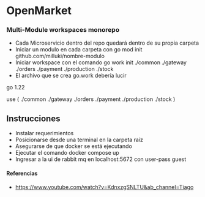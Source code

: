 # OpenMarket

### Multi-Module workspaces monorepo

- Cada Microservicio dentro del repo quedará dentro de su propia carpeta
- Iniciar un modulo en cada carpeta con go mod init github.com/milluki/nombre-modulo
- Iniciar workspace con el comando go work init ./common ./gateway ./orders ./payment ./production ./stock
- El archivo que se crea go.work debería lucir

go 1.22

use (
./common
./gateway
./orders
./payment
./production
./stock
)

## Instrucciones

- Instalar requerimientos
- Posicionarse desde una terminal en la carpeta raíz
- Asegurarse de que docker se está ejecutando
- Ejecutar el comando docker compose up
- Ingresar a la ui de rabbit mq en localhost:5672 con user-pass guest

#### Referencias

- https://www.youtube.com/watch?v=KdnxzgSNLTU&ab_channel=Tiago
